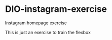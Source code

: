 # DIO-instagram-exercise
Instagram homepage exercise

This is just an exercise to train the flexbox

